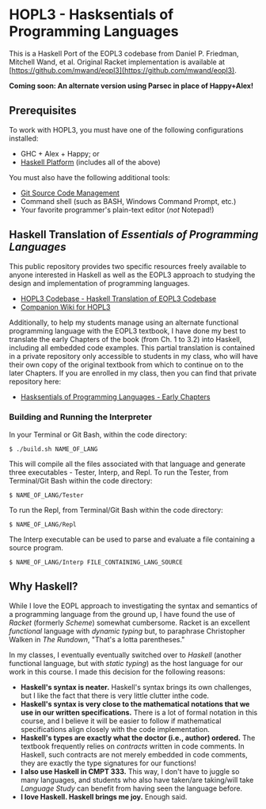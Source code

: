 # HOPL3 - Hasksentials of Programming Languages

This is a Haskell Port of the EOPL3 codebase from Daniel P. Friedman, Mitchell Wand, et al. Original Racket implementation is available at [https://github.com/mwand/eopl3](https://github.com/mwand/eopl3).

**Coming soon: An alternate version using Parsec in place of Happy+Alex!**

## Prerequisites

To work with HOPL3, you must have one of the following configurations installed:

 * GHC + Alex + Happy; or
 * [Haskell Platform](https://www.haskell.org/platform/) (includes all of the above)

You must also have the following additional tools:

 * [Git Source Code Management](http://git-scm.com/)
 * Command shell (such as BASH, Windows Command Prompt, etc.)
 * Your favorite programmer's plain-text editor (*not* Notepad!)

## Haskell Translation of _Essentials of Programming Languages_

This public repository provides two specific resources freely available
to anyone interested in Haskell as well as the EOPL3 approach to studying
the design and implementation of programming languages.

* [HOPL3 Codebase - Haskell Translation of EOPL3 Codebase](https://bitbucket.org/hopl3/hopl3-old)
* [Companion Wiki for HOPL3](https://bitbucket.org/hopl3/hopl3-wiki)

Additionally, to help my students manage using an alternate functional
programming language with the EOPL3 textbook, I have done my best to
translate the early Chapters of the book (from Ch. 1 to 3.2) into Haskell,
including all embedded code examples. This partial translation is contained
in a private repository only accessible to students in my class, who will
have their own copy of the original textbook from which to continue on to
the later Chapters. If you are enrolled in my class, then you can find
that private repository here:

* [Hasksentials of Programming Languages - Early Chapters](https://bitbucket.org/hopl3/hopl3-book)

### Building and Running the Interpreter

In your Terminal or Git Bash, within the code directory:

    $ ./build.sh NAME_OF_LANG

This will compile all the files associated with that language and generate three executables - Tester, Interp, and Repl. To run the Tester, from Terminal/Git Bash within the code directory:

    $ NAME_OF_LANG/Tester

To run the Repl, from Terminal/Git Bash within the code directory:

    $ NAME_OF_LANG/Repl

The Interp executable can be used to parse and evaluate a file containing a source program.

    $ NAME_OF_LANG/Interp FILE_CONTAINING_LANG_SOURCE

## Why Haskell?

While I love the EOPL approach to investigating the syntax and semantics of a
programming language from the ground up, I have found the use of *Racket*
(formerly *Scheme*) somewhat cumbersome. Racket is an excellent *functional*
language with *dynamic typing* but, to paraphrase Christopher Walken in
*The Rundown*, "That's a lotta parentheses."

In my classes, I eventually eventually switched over to *Haskell* (another
functional language, but with *static typing*) as the host language for our
work in this course. I made this decision for the following reasons:

- **Haskell's syntax is neater.** Haskell's syntax brings its own challenges,
    but I like the fact that there is very little clutter inthe code.
- **Haskell's syntax is very close to the mathematical notations that we use
    in our written specifications.** There is a lot of formal notation in
    this course, and I believe it will be easier to follow if mathematical
    specifications align closely with the code implementation.
- **Haskell's types are exactly what the doctor (i.e., author) ordered.** The
    textbook frequently relies on *contracts* written in code comments. In
    Haskell, such contracts are not merely embedded in code comments, they
    are exactly the type signatures for our functions!
- **I also use Haskell in CMPT 333.** This way, I don't have to juggle so many
    languages, and students who also have taken/are taking/will take *Language
    Study* can benefit from having seen the language before.
- **I love Haskell. Haskell brings me joy.** Enough said.
